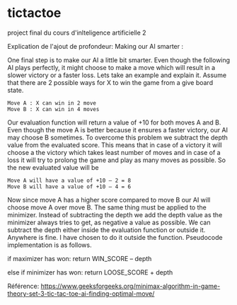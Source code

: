 # tictactoe
project final du cours d'inlteligence artificielle 2

Explication de l'ajout de  profondeur:
Making our AI smarter :

One final step is to make our AI a little bit smarter. Even though the following AI plays perfectly, it might choose to make a move which will result in a slower victory or a faster loss. Lets take an example and explain it.
Assume that there are 2 possible ways for X to win the game from a give board state.

    Move A : X can win in 2 move
    Move B : X can win in 4 moves

Our evaluation function will return a value of +10 for both moves A and B. Even though the move A is better because it ensures a faster victory, our AI may choose B sometimes. To overcome this problem we subtract the depth value from the evaluated score. This means that in case of a victory it will choose a the victory which takes least number of moves and in case of a loss it will try to prolong the game and play as many moves as possible. So the new evaluated value will be

    Move A will have a value of +10 – 2 = 8
    Move B will have a value of +10 – 4 = 6

Now since move A has a higher score compared to move B our AI will choose move A over move B. The same thing must be applied to the minimizer. Instead of subtracting the depth we add the depth value as the minimizer always tries to get, as negative a value as possible. We can subtract the depth either inside the evaluation function or outside it. Anywhere is fine. I have chosen to do it outside the function. Pseudocode implementation is as follows. 

if maximizer has won:
    return WIN_SCORE – depth

else if minimizer has won:
    return LOOSE_SCORE + depth


Référence:
https://www.geeksforgeeks.org/minimax-algorithm-in-game-theory-set-3-tic-tac-toe-ai-finding-optimal-move/
